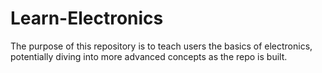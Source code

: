 # Learn-Electronics
The purpose of this repository is to teach users the basics of electronics, potentially diving into more advanced concepts as the repo is built.
